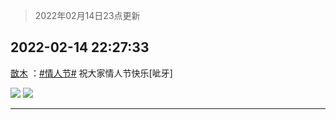 > 2022年02月14日23点更新
<link rel="stylesheet" href="https://cdn.jsdelivr.net/gh/taotie6/sampleJSON@main/css/photo_show.css">
<meta name="referrer" content="no-referrer" />


 ## 2022-02-14 22:27:33 

 [㪚木](https://www.coolapk.com/feed/33556220?shareKey=MzRmN2FjM2NlYmY4NjIwYTZlN2Y~) ：<a class="feed-link-tag" href="/t/情人节?type=0">#情人节#</a> 祝大家情人节快乐[呲牙] 

<div class="album">
<img class="img-item" src="http://image.coolapk.com/feed/2022/0214/22/1081091_c310b78a_8848_938_969@320x320.gif" />
<img class="img-item" src="http://image.coolapk.com/feed/2022/0214/22/1081091_6040b38d_8848_9393_686@200x320.gif" />
</div>

 ------- 


